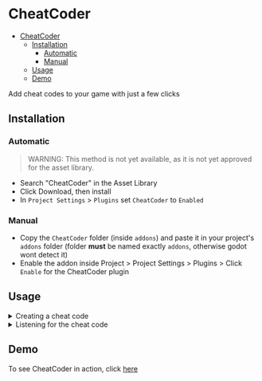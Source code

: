 # CheatCoder

- [CheatCoder](#cheatcoder)
  - [Installation](#installation)
    - [Automatic](#automatic)
    - [Manual](#manual)
  - [Usage](#usage)
  - [Demo](#demo)

Add cheat codes to your game with just a few clicks

## Installation

### Automatic

> WARNING: This method is not yet available, as it is not yet approved for the asset library.

- Search "CheatCoder" in the Asset Library
- Click Download, then install
- In `Project Settings` > `Plugins` set `CheatCoder` to `Enabled`

### Manual

- Copy the `CheatCoder` folder (inside `addons`) and paste it in your project's `addons` folder (folder **must** be named exactly `addons`, otherwise godot wont detect it)
- Enable the addon inside Project > Project Settings > Plugins > Click `Enable` for the CheatCoder plugin


## Usage

<details>
<summary>
Creating a cheat code
</summary>

Cheat codes are just resources, which means they are stored in the filesystem. To create one, just add a resource of type CheatCode:

![add resource](res/htu-step-1.png)
![search CheatCode](res/htu-step-2.png)
![save file](res/htu-step-3.png)

Double-clicking it in the inspector reveals a single property: "entries". This is a list of keys that will need to be pressed in the correct order to activate the cheat code.

![entries](res/htu-step-4.png)

Now set how many buttons it will contain:

![set length](res/htu-step-5.png)

And fill it with whatever you want:

![my cheat code](res/htu-step-6.png)

</details>

<details>
<summary>
Listening for the cheat code
</summary>

Now that you've created a cheat code, it's time to use it. A `CheatCodeListener` node checks for player input matching the cheat code, and will emit a signal when it's a match. So, add a `CheatCodeListener` node:

![add a node](res/htu-step-7.png)
![search CheatCodeListener](res/htu-step-8.png)

The node has some values you can tweak, here is a brief overview:

![image](res/htu-step-9.png)

| Name             | Description                                                                        | Default |
| :--------------- | :--------------------------------------------------------------------------------- | :-----: |
| `allow_mistakes` | If this is checked, the listener will ignore keys that don't match the cheat code  | `false` |
| `has_timeout`    | If no matching key is pressed within [`timeout_delay`] seconds, it will start over | `true`  |
| `timeout_delay`  | See description for `has_timeout`                                                  |  `2.0`  |
| `disabled`       | This explains itself...                                                            | `false` |
| `repeat`         | When `false`, the cheat code can only be activated once.                           | `false` |
| `code`           | Put your CheatCode in here                                                         | `null`  |

Now add the cheat code you just created:

res/htu-step-10.mp4

You can now connect these signals to whatever function you please:

![signals](res/htu-step-11.png)

 | Name              | Use                                                                                                            | Signature                          |
 | :---------------- | :------------------------------------------------------------------------------------------------------------- | :--------------------------------- |
 | `cheat_activated` | Fired when the full cheat<br> code was executed                                                                | `func name() -> void`              |
 | `cheat_progress`  | Fires when the correct<br> key is pressed. Also <br> fires `progress = 0` <br> when a wrong key is<br> pressed | `func name(progress: int) -> void` |

</details>

## Demo

To see CheatCoder in action, click [here](https://hugo4it.com/files/CheatCoderDemo/)